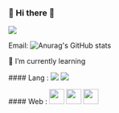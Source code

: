 ### 👋 Hi there 👋

<a href="mailto:hyeondnr1023@gmail.com" target="_blank"><img src="https://img.shields.io/badge/hyeondnr1023@gmail.com-EA4335?style=flat-square&logo=Gmail&logoColor=white"/></a>

Email: 
![Anurag's GitHub stats](https://github-readme-stats.vercel.app/api?username=juhno1023&show_icons=true&theme=default)

🌱 I’m currently learning 
<p>
  #### Lang :
  <img src="https://img.shields.io/badge/Python-blue?style=flat-square&logo=Python&logoColor=white"/> 
  <img src="https://img.shields.io/badge/Java-orange?style=flat-square&logo=Java&logoColor=white"/> 
</p>
<p>
  #### Web : 
  <code><img height="30" src="https://raw.githubusercontent.com/dereknguyen269/dereknguyen269/master/images/html.png"></code>
  <code><img height="30" src="https://raw.githubusercontent.com/dereknguyen269/dereknguyen269/master/images/css3.png"></code>
  <code><img height="30" src="https://raw.githubusercontent.com/dereknguyen269/dereknguyen269/master/images/js.png"></code>
</p>
